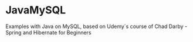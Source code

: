 # JavaMySQL
Examples with Java on MySQL, based on Udemy´s course of Chad Darby - Spring and Hibernate for Beginners
